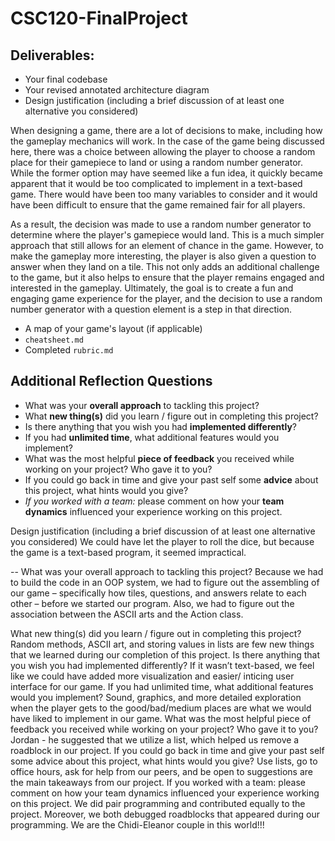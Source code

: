 # CSC120-FinalProject

## Deliverables:
 - Your final codebase
 - Your revised annotated architecture diagram
 - Design justification (including a brief discussion of at least one alternative you considered)
 
When designing a game, there are a lot of decisions to make, including how the gameplay mechanics will work. In the case of the game being discussed here, there was a choice between allowing the player to choose a random place for their gamepiece to land or using a random number generator. While the former option may have seemed like a fun idea, it quickly became apparent that it would be too complicated to implement in a text-based game. There would have been too many variables to consider and it would have been difficult to ensure that the game remained fair for all players.

As a result, the decision was made to use a random number generator to determine where the player's gamepiece would land. This is a much simpler approach that still allows for an element of chance in the game. However, to make the gameplay more interesting, the player is also given a question to answer when they land on a tile. This not only adds an additional challenge to the game, but it also helps to ensure that the player remains engaged and interested in the gameplay. Ultimately, the goal is to create a fun and engaging game experience for the player, and the decision to use a random number generator with a question element is a step in that direction.




 - A map of your game's layout (if applicable)
 - `cheatsheet.md`
 - Completed `rubric.md`
  
## Additional Reflection Questions
 - What was your **overall approach** to tackling this project?
 - What **new thing(s)** did you learn / figure out in completing this project?
 - Is there anything that you wish you had **implemented differently**?
 - If you had **unlimited time**, what additional features would you implement?
 - What was the most helpful **piece of feedback** you received while working on your project? Who gave it to you?
 - If you could go back in time and give your past self some **advice** about this project, what hints would you give?
 - _If you worked with a team:_ please comment on how your **team dynamics** influenced your experience working on this project.




Design justification (including a brief discussion of at least one alternative you considered) We could have let the player to roll the dice, but because the game is a text-based program, it seemed impractical.

-- What was your overall approach to tackling this project? Because we had to build the code in an OOP system, we had to figure out the assembling of our game – specifically how tiles, questions, and answers relate to each other – before we started our program. Also, we had to figure out the association between the ASCII arts and the Action class.

What new thing(s) did you learn / figure out in completing this project? Random methods, ASCII art, and storing values in lists are few new things that we learned during our completion of this project.
Is there anything that you wish you had implemented differently? If it wasn’t text-based, we feel like we could have added more visualization and easier/ inticing user interface for our game.
If you had unlimited time, what additional features would you implement? Sound, graphics, and more detailed exploration when the player gets to the good/bad/medium places are what we would have liked to implement in our game.
What was the most helpful piece of feedback you received while working on your project? Who gave it to you? Jordan - he suggested that we utilize a list, which helped us remove a roadblock in our project.
If you could go back in time and give your past self some advice about this project, what hints would you give? Use lists, go to office hours, ask for help from our peers, and be open to suggestions are the main takeaways from our project.
If you worked with a team: please comment on how your team dynamics influenced your experience working on this project. We did pair programming and contributed equally to the project. Moreover, we both debugged roadblocks that appeared during our programming. We are the Chidi-Eleanor couple in this world!!!